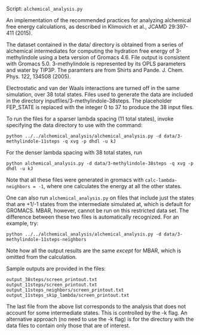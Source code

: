 Script: `alchemical_analysis.py`

An implementation of the recommended practices for analyzing alchemical free energy calculations, as described in Klimovich et al., JCAMD 29:397-411 (2015).

The dataset contained in the data/ directory is obtained from a series
of alchemical intermediates for computing the hydration free energy of
3-methylindole using a beta version of Gromacs 4.6. File output is
consistent with Gromacs 5.0. 3-methylindole is represented by its OPLS
parameters and water by TIP3P.  The paramters are from Shirts and
Pande. J. Chem. Phys. 122, 134508 (2005).

Electrostatic and van der Waals interactions are turned off in the same
simulation, over 38 total states.  Files used to generate the data are
included in the directory inputfiles/3-methylindole-38steps. The
placeholder FEP_STATE is replaced with the integer 0 to 37 to produce
the 38 input files.

To run the files for a sparser lambda spacing (11 total states),
invoke specifying the data directory to use with the command:

`python ../../alchemical_analysis/alchemical_analysis.py -d data/3-methylindole-11steps -q xvg -p dhdl -u kJ`

For the denser lambda spacing with 38 total states, run

`python alchemical_analysis.py -d data/3-methylindole-38steps -q xvg -p dhdl -u kJ`

Note that all these files were generated in gromacs with `calc-lambda-neighbors = -1`, where one calculates 
the energy at all the other states.

One can also run `alchemical_analysis.py` on files that include just the
states that are +1/-1 states from the intermediate simulated at, which
is default for GROMACS. MBAR, however, cannot be run on this
restricted data set.  The difference between these two files is
automatically recognized. For an example, try:

`python ../../alchemical_analysis/alchemical_analysis.py -d data/3-methylindole-11steps-neighbors`

Note how all the output results are the same _except_ for MBAR, which
is omitted from the calculation.

Sample outputs are provided in the files:  
```
output_38steps/screen_printout.txt
output_11steps/screen_printout.txt
output_11steps_neighbors/screen_printout.txt
output_11steps_skip_lambda/screen_printout.txt
```

The last file from the above list corresponds to the analysis that does not account for some intermediate
states. This is controlled by the -k flag. An alternative approach (no need to use the -k flag) is for the
directory with the data files to contain only those that are of interest.
